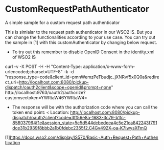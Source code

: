 # CustomRequestPathAuthenticator
A simple sample for a custom request path authenticator

This is simialar to the request path authenticator in our WSO2 IS. But you can change the functionalities according to your use case. You can try out the sample in [1] with this customAuthenticator by changing below request.

* To try out this remember to disable OpenID Consent in the identity.xml of WSO2 IS


 curl -v -X POST -H  -H "Content-Type: application/x-www-form-urlencoded;charset=UTF-8" -k -d "response_type=code&client_id=pmnWemzPeTbudjc_jXNRvf5x0Q0a&redirect_uri=http://localhost.com:8080/pickup-dispatch/oauth2client&scope=openid&prompt=none"  http://localhost:9763/oauth2/authorize?customsectoken=YWRtaW46YWRtaW4=


* The response will be with the authorization code where you can call the token end point:
< Location: http://localhost.com:8080/pickup-dispatch/oauth2client?code=3ff56e8a-1683-3c79-b1fc-858037964f1e&session_state=5c5d544dcbedeea4c5e21ca842243f791dce31b2939f8bbb2a1b0fdebc2355f2.C4Gv492X-oa-K7iwysXFmQ





[1]https://docs.wso2.com/display/IS570/Basic+Auth+Request+Path+Authentication
